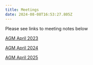 ```yaml
---
title: Meetings
date: 2024-08-08T16:53:27.805Z
---
```

Please see links to meeting notes below 

[AGM   April 2023](https://longmynd.org/img/agm_minutes_april_2023.pdf)

[AGM April 2024](https://longmynd.org/img/lmsc_agm_meeting_18-04-2024.pdf)

[AGM April 2025](public/img/lmsc-agm-minutes-2nd-april-2025.pdf)
